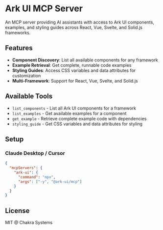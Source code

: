 # Ark UI MCP Server

An MCP server providing AI assistants with access to Ark UI components, examples, and styling guides across React, Vue,
Svelte, and Solid.js frameworks.

## Features

- **Component Discovery**: List all available components for any framework
- **Example Retrieval**: Get complete, runnable code examples
- **Styling Guides**: Access CSS variables and data attributes for customization
- **Multi-Framework**: Support for React, Vue, Svelte, and Solid.js

## Available Tools

- `list_components` - List all Ark UI components for a framework
- `list_examples` - Get available examples for a component
- `get_example` - Retrieve complete example code with dependencies
- `styling_guide` - Get CSS variables and data attributes for styling

## Setup

### Claude Desktop / Cursor

```json
{
  "mcpServers": {
    "ark-ui": {
      "command": "npx",
      "args": ["-y", "@ark-ui/mcp"]
    }
  }
}
```

## License

MIT @ Chakra Systems
